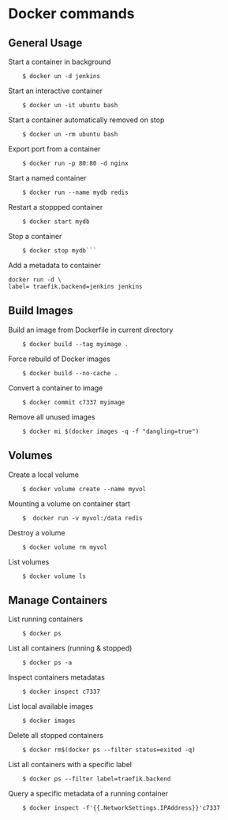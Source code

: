 
# Docker commands


## General Usage

Start a container in background

```
    $ docker un -d jenkins
```

Start an interactive container

```
    $ docker un -it ubuntu bash
```

Start a container automatically removed on stop

```
    $ docker un -rm ubuntu bash
```
Export port from a container

```
    $ docker run -p 80:80 -d nginx
```  

Start a named container
```   
    $ docker run --name mydb redis

```
Restart a stoppped container
```
    $ docker start mydb
```

Stop a container 
```
    $ docker stop mydb```
```
Add a metadata to container
```
docker run -d \
label= traefik.backend=jenkins jenkins
```


## Build Images

Build an image from Dockerfile in current directory 

``` 
    $ docker build --tag myimage .
```

Force rebuild of Docker images

```
    $ docker build --no-cache .
```

Convert a container to image 
```
    $ docker commit c7337 myimage
```

Remove all unused images
```
    $ docker mi $(docker images -q -f "dangling=true")
```

## Volumes

Create a local volume 
```
    $ docker volume create --name myvol
```

Mounting a volume on container start 
```
    $  docker run -v myvol:/data redis
```

Destroy a volume
```
    $ docker volume rm myvol
```

List volumes
```
    $ docker volume ls
```


## Manage Containers 

List running containers
```
    $ docker ps
```

List all containers (running & stopped)
```
    $ docker ps -a
```

Inspect containers metadatas
```
    $ docker inspect c7337
```

List local available images
```
    $ docker images
```

Delete all stopped containers
```
    $ docker rm$(docker ps --filter status=exited -q)
```

List all containers with a specific label
```
    $ docker ps --filter label=traefik.backend
```

Query a specific metadata of a running container
```
    $ docker inspect -f'{{.NetworkSettings.IPAddress}}'c7337
```




  
